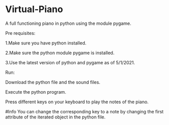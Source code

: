 # Virtual-Piano
A full functioning piano in python using the module pygame.


Pre requisites:

1.Make sure you have python installed.

2.Make sure the python module pygame is installed.

3.Use the latest version of python and pygame as of 5/1/2021.

Run: 

Download the python file and the sound files.

Execute the python program. 

Press different keys on your keyboard to play the notes of the piano.







#Info 
You can change the corresponding key to a note by changing the first attribute of the iterated object in the python file.
